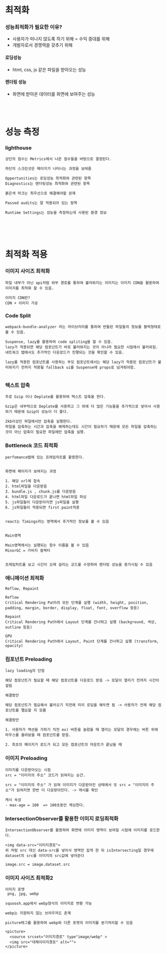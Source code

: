 # 최적화

### 성능최적화가 필요한 이유?

- 사용자가 떠나지 않도록 하기 위해 = 수익 증대를 위해
- 개발자로서 경쟁력을 갖추기 위해

#### 로딩성능

- html, css, js 같은 파일을 받아오는 성능

#### 렌더링 성능

- 화면에 받아온 데이터를 화면에 보여주는 성능  
  </br>
  </br>
  </br>

# 성능 측정

### lighthouse

```
상단의 점수는 Metrics에서 나온 점수들을 바탕으로 결정된다.

하단의 스크린샷은 페이지가 나타나는 과정을 보여줌

Oppertunities는 로딩성능 최적화와 관련된 항목
Diagnostics는 렌더링성능 최적화와 관련된 항목

붉은색 마크는 최우선으로 해결해야할 문제

Passed audits는 잘 적용되어 있는 항목

Runtime Settings는 성능을 측정하는데 사용된 환경 정보
```

</br>
</br>
</br>

# 최적화 적용

### 이미지 사이즈 최적화

```
파일 내부가 아닌 api처럼 외부 경로를 통하여 불러와지는 이미지는 이미지 CDN을 활용하여 이미지를 최적화 할 수 있음.

이미지 CDN란?
CDN + 이미지 가공
```

### Code Split

```
webpack-bundle-analyzer 라는 라이브러리를 통하여 번들된 파일들의 정보를 블럭형태로 볼 수 있음.

Suspense, lazy를 활용하여 code spliting을 할 수 있음.
lazy가 적용되면 해당 컴포넌트가 바로 불러와지는 것이 아니라 필요한 시점에서 불러와짐.
네트워크 탭에서도 추가적인 다운로드가 진행되는 것을 확인할 수 있음.

lazy를 적용한 컴포넌트를 사용하는 부모 컴포넌트에서는 해당 lazy가 적용된 컴포넌트가 불러와지기 전까지 적용될 fallback ui를 Suspense에 props로 넘겨줘야함.


```

### 텍스트 압축

```
주로 Gzip 이나 Deplate를 활용하여 텍스트 압축을 한다.

Gzip은 내부적으로 Deplate를 사용하고 그 외에 더 많은 기능들을 추가적으로 넣어서 사용하기 때문에 Gzip이 성능이 더 좋다.

2kb이상인 파일에서만 압축을 실행한다.
파일을 압축하는 시간과 압축을 해제하는데도 시간이 필요하기 때문에 모든 파일을 압축하는 것이 아닌 압축이 필요한 파일에만 압축을 실행.

```

### Bottleneck 코드 최적화

```
perfomance탭에 있는 프레임차트를 활용한다.


화면에 페이지가 보여지는 과정

1. 해당 url에 접속
2. html파일을 다운받음
3. bundle.js , chunk.js를 다운받음
4. html파일 다운로드가 끝나면 html파일 파싱
5. js파일들이 다운받아지면 js파일을 실행
6. js파일들이 적용되면 first paint적용


react는 Timings라는 영역에서 추가적인 정보를 볼 수 있음


Main영역

Main영역에서는 실행되는 함수 이름을 볼 수 있음
MinorGC = 가비지 컬렉터


프레임차트를 보고 시간이 오래 걸리는 코드를 수정하여 렌더링 성능을 증가시킬 수 있음
```

### 애니메이션 최적화

```
Reflow, Repaint

Reflow
Critical Rendering Path의 모든 단계를 실행 (width, height, position, padding, margin, border, display, float, font, overflow 등등)

Repaint
Critical Rendering Path에서 Layout 단계를 건너뛰고 실행 (background, 색상, outline 등등)

GPU
Critical Rendering Path에서 Layout, Paint 단계를 건너뛰고 실행 (transform, opacity)
```

### 컴포넌트 Preloading

```
lazy loading의 단점

해당 컴포넌트가 필요할 때 해당 컴포넌트를 다운로드 받음 -> 모달이 열리기 전까지 시간이 걸림

해결방안

해당 컴포넌트가 필요해서 불러오기 직전에 미리 로딩을 해두면 됨 -> 사용자가 언제 해당 컴포넌트를 팰요할 지 모름

해결방안

1. 사용자가 액션을 가하기 직전 ex) 버튼을 눌렀을 때 열리는 모달의 경우에는 버튼 위에 마우스를 올려놨을 때 컴포넌트를 받음.

2. 최초의 페이지가 로드가 되고 모든 컴포넌트의 마운트가 끝났을 때
```

### 이미지 Preloading

```
이미지를 다운받아오는 시점
src = "이미지의 주소" 코드가 읽혀지는 순간.

src = "이미지의 주소" 가 읽혀 이미지가 다운받아진 상태에서 또 src = "이미지의 주소"가 읽혀지면 한번 더 다운받아진다. -> 캐시를 확인

캐시 속성
- max-age = 100  => 100초동안 캐싱한다.
```

### IntersectionObserver를 활용한 이미지 로딩최적화

```
IntersectionObserver를 활용하여 화면에 이미지 영역이 보여질 시점에 이미지를 로드한다.

<img data-src="이미지경로">
위 처럼 src 대신 data-src를 넣어서 영역만 잡게 한 뒤 isIntersecting일 경우에 dataset의 src를 이미지의 src값에 넣어준다

image.src = image.dataset.src
```

### 이미지 사이즈 최적화2

```
이미지 포맷
 png, jpg, webp

squoosh.app에서 webp형식의 이미지로 변환 가능

webp는 지원하지 않는 브라우저도 존재

picture태그를 활용하여 webp와 다른 포맷의 이미지를 분기처리할 수 있음

<picture>
  <source srcset="이미지경로" type"image/webp" >
  <img src="대체이미지경로" alt="">
</picture>

```
